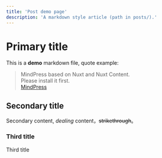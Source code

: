 ```yaml
---
title: 'Post demo page'
description: 'A markdown style article (path in posts/).'
---
```


<!-- Content of the page -->
# Primary title
This is a **demo** markdown file, quote example:

>MindPress based on Nuxt and Nuxt Content.  
>Please install it first.  
>[MindPress](https://github.com/aborn/mindpress "MindPress")

## Secondary title
Secondary content, *dealing* content，~~strikethrough~~。

### Third title 
Third title